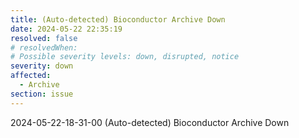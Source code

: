 ```yaml
---
title: (Auto-detected) Bioconductor Archive Down
date: 2024-05-22 22:35:19
resolved: false
# resolvedWhen: 
# Possible severity levels: down, disrupted, notice
severity: down
affected:
  - Archive
section: issue
---
```


2024-05-22-18-31-00 (Auto-detected) Bioconductor Archive Down

